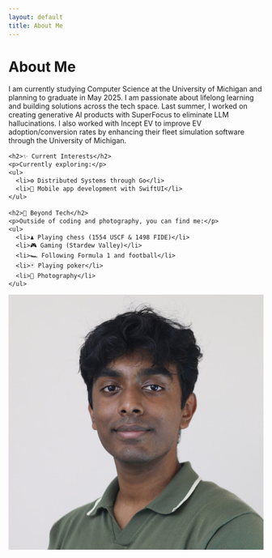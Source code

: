 ```yaml
---
layout: default
title: About Me
---
```


# About Me

<div class="about-section">
  <div class="about-text">
    <p>I am currently studying Computer Science at the University of Michigan and planning to graduate in May 2025. I am passionate about lifelong learning and building solutions across the tech space. Last summer, I worked on creating generative AI products with SuperFocus to eliminate LLM hallucinations. I also worked with Incept EV to improve EV adoption/conversion rates by enhancing their fleet simulation software through the University of Michigan.</p>

    
    <h2>✨ Current Interests</h2>
    <p>Currently exploring:</p>
    <ul>
      <li>⚙️ Distributed Systems through Go</li>
      <li>📱 Mobile app development with SwiftUI</li>
    </ul>
    
    <h2>🌟 Beyond Tech</h2>
    <p>Outside of coding and photography, you can find me:</p>
    <ul>
      <li>♟️ Playing chess (1554 USCF & 1498 FIDE)</li>
      <li>🎮 Gaming (Stardew Valley)</li>
      <li>🏎️ Following Formula 1 and football</li>
      <li>🃏 Playing poker</li>
      <li>📸 Photography</li>
    </ul>
  </div>
  
  <div class="about-image">
    <img src="/assets/images/profile.jpg" alt="Ryan Stephen">
  </div>
</div>